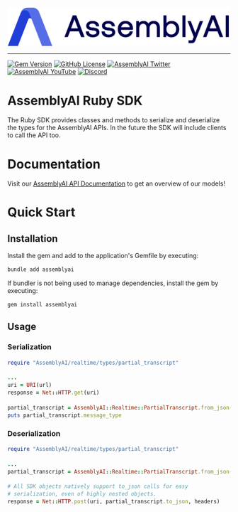 <img src="https://github.com/AssemblyAI/assemblyai-node-sdk/blob/main/assemblyai.png?raw=true" width="500"/>

---

[![Gem Version](https://img.shields.io/gem/v/assemblyai)](https://rubygems.org/gems/assemblyai)
[![GitHub License](https://img.shields.io/github/license/AssemblyAI/assemblyai-ruby-sdk)](https://github.com/AssemblyAI/assemblyai-ruby-sdk/blob/main/LICENSE)
[![AssemblyAI Twitter](https://img.shields.io/twitter/follow/AssemblyAI?label=%40AssemblyAI&style=social)](https://twitter.com/AssemblyAI)
[![AssemblyAI YouTube](https://img.shields.io/youtube/channel/subscribers/UCtatfZMf-8EkIwASXM4ts0A)](https://www.youtube.com/@AssemblyAI)
[![Discord](https://img.shields.io/discord/875120158014853141?logo=discord&label=Discord&link=https%3A%2F%2Fdiscord.com%2Fchannels%2F875120158014853141&style=social)
](https://assemblyai.com/discord)

# AssemblyAI Ruby SDK

The Ruby SDK provides classes and methods to serialize and deserialize the types for the AssemblyAI APIs.
In the future the SDK will include clients to call the API too.

# Documentation

Visit our [AssemblyAI API Documentation](https://www.assemblyai.com/docs) to get an overview of our models!

# Quick Start

## Installation

Install the gem and add to the application's Gemfile by executing:

```bash
bundle add assemblyai
```

If bundler is not being used to manage dependencies, install the gem by executing:

```bash
gem install assemblyai
```

## Usage

### Serialization

```ruby
require "AssemblyAI/realtime/types/partial_transcript"

...
uri = URI(url)
response = Net::HTTP.get(uri)

partial_transcript = AssemblyAI::Realtime::PartialTranscript.from_json(json_object: response)
puts partial_transcript.message_type
```

### Deserialization

```ruby
require "AssemblyAI/realtime/types/partial_transcript"

...
partial_transcript = AssemblyAI::Realtime::PartialTranscript.from_json(json_object: response)

# All SDK objects natively support to_json calls for easy 
# serialization, even of highly nested objects.
response = Net::HTTP.post(uri, partial_transcript.to_json, headers)
```
